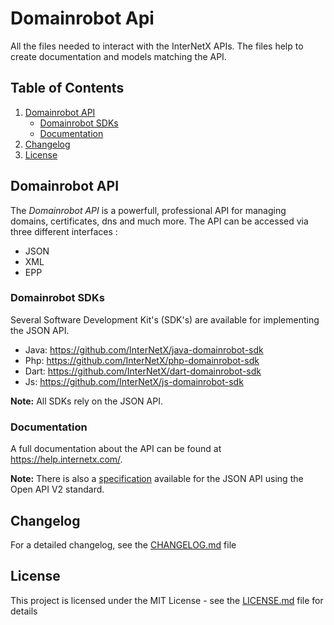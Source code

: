 # Domainrobot Api

All the files needed to interact with the InterNetX APIs. The files help to create documentation and models matching the API.

## Table of Contents

1. [Domainrobot API](#domainrobot-api)
   * [Domainrobot SDKs](#domainrobot-sdks)
   * [Documentation](#documentation)
2. [Changelog](#changelog)
3. [License](#license)

## Domainrobot API

The *Domainrobot API* is a powerfull, professional API for managing domains, certificates, dns and much more. The API can be accessed via three different interfaces :

* JSON
* XML
* EPP

### Domainrobot SDKs

Several Software Development Kit's (SDK's) are available for implementing the JSON API.

* Java: <https://github.com/InterNetX/java-domainrobot-sdk>
* Php: <https://github.com/InterNetX/php-domainrobot-sdk>
* Dart: <https://github.com/InterNetX/dart-domainrobot-sdk>
* Js: <https://github.com/InterNetX/js-domainrobot-sdk>

**Note:** All SDKs rely on the JSON API.

### Documentation

A full documentation about the API can be found at <https://help.internetx.com/>.

**Note:** There is also a [specification](/src/domainrobot.json) available for the JSON API using the Open API V2 standard.

## Changelog

For a detailed changelog, see the [CHANGELOG.md](CHANGELOG.md) file

## License

This project is licensed under the MIT License - see the [LICENSE.md](LICENSE.md) file for details
